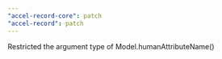 ```yaml
---
"accel-record-core": patch
"accel-record": patch
---
```


Restricted the argument type of Model.humanAttributeName()

